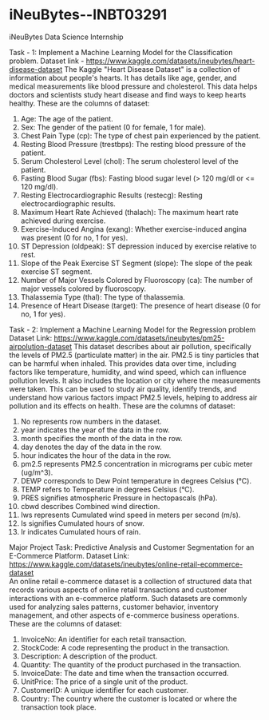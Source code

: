 # iNeuBytes--INBT03291
iNeuBytes Data Science Internship

Task - 1: Implement a Machine Learning Model for the Classification problem.
Dataset link - https://www.kaggle.com/datasets/ineubytes/heart-disease-dataset
The Kaggle "Heart Disease Dataset" is a collection of information about people's hearts. It has details like age, gender, and medical measurements like blood pressure and cholesterol. This data helps doctors and scientists study heart disease and find ways to keep hearts healthy.
These are the columns of dataset:
1.	Age: The age of the patient.
2.	Sex: The gender of the patient (0 for female, 1 for male).
3.	Chest Pain Type (cp): The type of chest pain experienced by the patient.
4.	Resting Blood Pressure (trestbps): The resting blood pressure of the patient.
5.	Serum Cholesterol Level (chol): The serum cholesterol level of the patient.
6.	Fasting Blood Sugar (fbs): Fasting blood sugar level (> 120 mg/dl or <= 120 mg/dl).
7.	Resting Electrocardiographic Results (restecg): Resting electrocardiographic results.
8.	Maximum Heart Rate Achieved (thalach): The maximum heart rate achieved during exercise.
9.	Exercise-Induced Angina (exang): Whether exercise-induced angina was present (0 for no, 1 for yes).
10.	ST Depression (oldpeak): ST depression induced by exercise relative to rest.
11.	Slope of the Peak Exercise ST Segment (slope): The slope of the peak exercise ST segment.
12.	Number of Major Vessels Colored by Fluoroscopy (ca): The number of major vessels colored by fluoroscopy.
13.	Thalassemia Type (thal): The type of thalassemia.
14.	Presence of Heart Disease (target): The presence of heart disease (0 for no, 1 for yes).

Task - 2: Implement a Machine Learning Model for the Regression problem
Dataset Link: https://www.kaggle.com/datasets/ineubytes/pm25-airpolution-dataset
This dataset describes about air pollution, specifically the levels of PM2.5 (particulate matter) in the air. PM2.5 is tiny particles that can be harmful when inhaled. This provides data over time, including factors like temperature, humidity, and wind speed, which can influence pollution levels. It also includes the location or city where the measurements were taken. This can be used to study air quality, identify trends, and understand how various factors impact PM2.5 levels, helping to address air pollution and its effects on health.
These are the columns of dataset:
1.	No represents row numbers in the dataset.
2.	year indicates the year of the data in the row.
3.	month specifies the month of the data in the row.
4.	day denotes the day of the data in the row.
5.	hour indicates the hour of the data in the row.
6.	pm2.5 represents PM2.5 concentration in micrograms per cubic meter (ug/m^3).
7.	DEWP corresponds to Dew Point temperature in degrees Celsius (°C).
8.	TEMP refers to Temperature in degrees Celsius (°C).
9.	PRES signifies atmospheric Pressure in hectopascals (hPa).
10.	cbwd describes Combined wind direction.
11.	Iws represents Cumulated wind speed in meters per second (m/s).
12.	Is signifies Cumulated hours of snow.
13.	Ir indicates Cumulated hours of rain.

Major Project Task: Predictive Analysis and Customer Segmentation for an E-Commerce Platform.
Dataset Link: https://www.kaggle.com/datasets/ineubytes/online-retail-ecommerce-dataset   
An online retail e-commerce dataset is a collection of structured data that records various aspects of online retail transactions and customer interactions with an e-commerce platform. Such datasets are commonly used for analyzing sales patterns, customer behavior, inventory management, and other aspects of e-commerce business operations.
These are the columns of dataset:
1.	InvoiceNo: An identifier for each retail transaction.
2.	StockCode: A code representing the product in the transaction.
3.	Description: A description of the product.
4.	Quantity: The quantity of the product purchased in the transaction.
5.	InvoiceDate: The date and time when the transaction occurred.
6.	UnitPrice: The price of a single unit of the product.
7.	CustomerID: A unique identifier for each customer.
8.	Country: The country where the customer is located or where the transaction took place.
